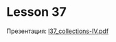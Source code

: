 # Lesson 37

Презентация: [l37_collections-IV.pdf](https://github.com/ait-tr/cohort40.2/blob/main/basic_programming/lesson_37/presentation/l37_collections-IV.pdf)

